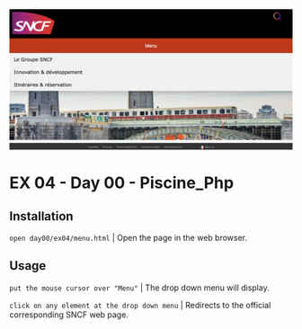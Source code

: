 <img src="../../resources/images/menu.png" width="1200">

# EX 04 - Day 00 - Piscine_Php

## Installation
`open day00/ex04/menu.html` | Open the page in the web browser.

## Usage
`put the mouse cursor over "Menu"` | The drop down menu will display.

`click on any element at the drop down menu` | Redirects to the official corresponding SNCF web page.

